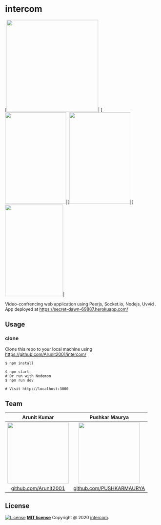 # intercom
[<img src="https://lh3.googleusercontent.com/pw/ACtC-3eLwEq8sxHo2FB2tNfxVndcUXZ2oGS1QhZ9Wsud-i3vH6iuBJ6xstt-DW5C_UVtQGhQx2pt_M1lLLO4JjcJ3lie1we9Ml9lyDfs9qUjgCWWMVR-0PzHoVbwhIAUIalScThpD2_97I0W2xmu3HyfANqQ=w1280-h584-no?authuser=0" height="300px" width="300px">|
[<img src="https://lh3.googleusercontent.com/pw/ACtC-3f-kvbjdMVSJeXriK4WBvbJViFb-jpEqxCexS4GdtYCCIHrh0uwdqbxNmjrrNd_wDAZhvc9GLD9e6BsqfS0j-EdJSKKiI-zA8bA7mPuUdTYuT7UsQf58dvgFJuBoBzIQFi485J33vHET2fu19e_aEYy=w360-h657-no?authuser=0" height="300px" width="200px">|[<img src="https://lh3.googleusercontent.com/pw/ACtC-3eHumefwiN267AgDZuNNFbtvejhb0pdScII0-MmTdriIz1ycjhxo3JcFnt9DCnMcQb64qdmmRwNKWz1-NVjgZ15qyhgMjUwgcPiqKA9f9zK5TewX1-FKECVrLhbfGxr5_qrIAl0I5L3yfaU4DE9d283=w388-h657-no?authuser=0" height="300px" width="200px">|[<img src="https://lh3.googleusercontent.com/pw/ACtC-3dHEv_HTxnveoUHODUKSUA7_VPY8XSO7UT0eDkg0Ru1WpWGCMr7WXbIgzO2wGMYPYv6iMPvIMDVZGXHo_8UVf2sFMkGhILJoFA44C3-rbPRwF00-iSizDrGfirfAK5rzMSA2vBuXB9iyq-I6VXovvOo=w322-h657-no?authuser=0" height="300px" width="190px">|





Video-confrencing web application using Peerjs, Socket.io, Nodejs, Uvvid .                                                                                            
App deployed at https://secret-dawn-69887.herokuapp.com/ 
  
## Usage
### clone

Clone this repo to your local machine using https://github.com/Arunit2001/intercom/
```
$ npm install
```
```
$ npm start
# Or run with Nodemon
$ npm run dev

# Visit http://localhost:3000
```

## Team
|Arunit Kumar|Pushkar Maurya | 
| :---: |:---:|
| <img src="https://lh3.googleusercontent.com/pw/ACtC-3e15q1-Qd-ssb3AAIKm06Np4P6MQC9RLoiRLUCJz7KeQF_hturQcink6pw_GbWflSTKSfqjU7bwZRm_pPTXrg6tIx_DgHlu-9QXCh3mHLLxCY1cWXR6k9RBxQFeGrzwpg5cAYRV41JbiHcAB7_ff5eu=s512-no?authuser=0" height="200px" >   | <img src="https://lh3.googleusercontent.com/pw/ACtC-3d8vGJcjTK5VreZip9lfrytalXLsGU6W9O367IHoyHd_3nZJ-0kTR5Vrj0kruZAocDJnQxETZIFq2OCgDbgFIzk3eNYMi2qkXyVPsUY8hfMWKhX4U7d0Sc-C7vsVYmDWeKPnauOvr5WUD8BlweFy028=w474-h657-no?authuser=0" height="200px">| 
| <a href="http://github.com/Arunit2001" target="_blank">github.com/Arunit2001</a> | <a href="http://github.com/PUSHKARMAURYA" target="_blank">github.com/PUSHKARMAURYA</a> | 

## License

[![License](http://img.shields.io/:license-mit-blue.svg?style=flat-square)](http://badges.mit-license.org)
 **[MIT license](http://opensource.org/licenses/mit-license.php)**
 Copyright  @ 2020  <a href="https://secret-dawn-69887.herokuapp.com/" target="_blank">intercom</a>.
